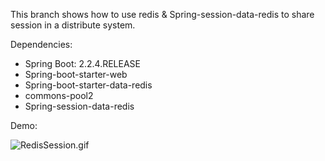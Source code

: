 This branch shows how to use redis & Spring-session-data-redis to share session in a distribute system.

Dependencies:
- Spring Boot: 2.2.4.RELEASE
- Spring-boot-starter-web
- Spring-boot-starter-data-redis
- commons-pool2
- Spring-session-data-redis

Demo:

![RedisSession.gif](http://www.luyixian.cn/upload/201901/07/201901071657172770.gif)



